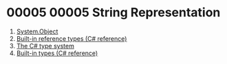 # 00005 00005 String Representation

00001. [System.Object](https://learn.microsoft.com/en-us/dotnet/api/system.object?view=net-8.0)
00002. [Built-in reference types (C# reference)](https://learn.microsoft.com/en-us/dotnet/csharp/language-reference/builtin-types/reference-types)
00003. [The C# type system](https://learn.microsoft.com/en-us/dotnet/csharp/fundamentals/types/)
00004. [Built-in types (C# reference)](https://learn.microsoft.com/en-us/dotnet/csharp/language-reference/builtin-types/built-in-types) 